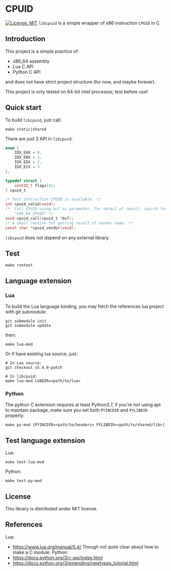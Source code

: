 # CPUID
[![License: MIT](https://img.shields.io/badge/License-MIT-yellow.svg)](https://opensource.org/licenses/MIT)
`libcpuid` is a simple wrapper of x86 instruction `CPUID` in C.

## Introduction
This project is a simple practice of:
- x86_64 assembly
- Lua C API
- Python C API

and does not have strict project structure (for now, and maybe forever).

This project is only tested on 64-bit intel processor, test before use!

## Quick start
To build `libcpuid`, just call:
```
make static|shared
```

There are just 3 API in `libcpuid`:
```C
enum {
    IDX_EAX = 0,
    IDX_EBX = 1,
    IDX_EDX = 2,
    IDX_ECX = 3
};

typedef struct {
    uint32_t flags[4];
} cpuid_t

/* Test instruction CPUID is available. */
int cpuid_valid(void);
/*  Call CPUID using buf as parameter, for detail of result, search for 
    "x86_64 CPUID" */
void cpuid_call(cpuid_t *buf);
/* A small routine for getting result of vendor name. */
const char *cpuid_vendor(void);
```

`libcpuid` does not depend on any external library.

## Test
```
make runtest
```

## Language extension
### Lua
To build the Lua language binding, you may fetch the references lua project
with git submodule:
```
git submodule init
git submodule update
```
then:
```
make lua-mod
```
Or if have existing lua source, just:
```
# In Lua source:
git checkout v5.4.0-patch

# In libcpuid:
make lua-mod LUADIR=<path/to/lua>
```
### Python
The python C extension requires at least Python3.7, if you're not using
apt to maintain package, make sure you set both `PYINCDIR` and `PYLIBDIR`
properly:
```
make py-mod [PYINCDIR=<path/to/headers> PYLIBDIR=<path/to/shared/lib>]
```

## Test language extension
Lua:
```
make test-lua-mod
```

Python:
```
make test-py-mod
```

## License
This library is distributed under MIT license.

## References
Lua:
- https://www.lua.org/manual/5.4/
  Though not quite clear about how to make a C module.
Python:
- https://docs.python.org/3/c-api/index.html
- https://docs.python.org/3/extending/newtypes_tutorial.html
